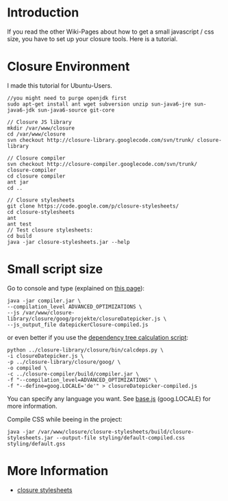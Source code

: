 # Introduction #

If you read the other Wiki-Pages about how to get a small javascript / css size, you have to set up your closure tools. Here is a tutorial.


# Closure Environment #

I made this tutorial for Ubuntu-Users.

```
//you might need to purge openjdk first
sudo apt-get install ant wget subversion unzip sun-java6-jre sun-java6-jdk sun-java6-source git-core

// Closure JS library
mkdir /var/www/closure
cd /var/www/closure
svn checkout http://closure-library.googlecode.com/svn/trunk/ closure-library

// Closure compiler
svn checkout http://closure-compiler.googlecode.com/svn/trunk/ closure-compiler
cd closure compiler
ant jar
cd ..

// Closure stylesheets
git clone https://code.google.com/p/closure-stylesheets/
cd closure-stylesheets
ant
ant test
// Test closure stylesheets:
cd build
java -jar closure-stylesheets.jar --help
```

# Small script size #
Go to console and type (explained on [this page](http://code.google.com/intl/de/closure/compiler/docs/gettingstarted_app.html)):
```
java -jar compiler.jar \
--compilation_level ADVANCED_OPTIMIZATIONS \
--js /var/www/closure-library/closure/goog/projekte/closureDatepicker.js \
--js_output_file datepickerClosure-compiled.js
```

or even better if you use the [dependency tree calculation script](http://code.google.com/intl/de-DE/closure/library/docs/calcdeps.html):

```
python ../closure-library/closure/bin/calcdeps.py \
-i closureDatepicker.js \
-p ../closure-library/closure/goog/ \
-o compiled \
-c ../closure-compiler/build/compiler.jar \
-f "--compilation_level=ADVANCED_OPTIMIZATIONS" \
-f "--define=goog.LOCALE='de'" > closureDatepicker-compiled.js
```

You can specify any language you want. See [base.js](http://code.google.com/p/closure-library/source/browse/trunk/closure/goog/base.js?r=2) (goog.LOCALE) for more information.

Compile CSS while beeing in the project:
```
java -jar /var/www/closure/closure-stylesheets/build/closure-stylesheets.jar --output-file styling/default-compiled.css styling/default.gss
```

# More Information #
  * [closure stylesheets](http://code.google.com/p/closure-stylesheets/)
